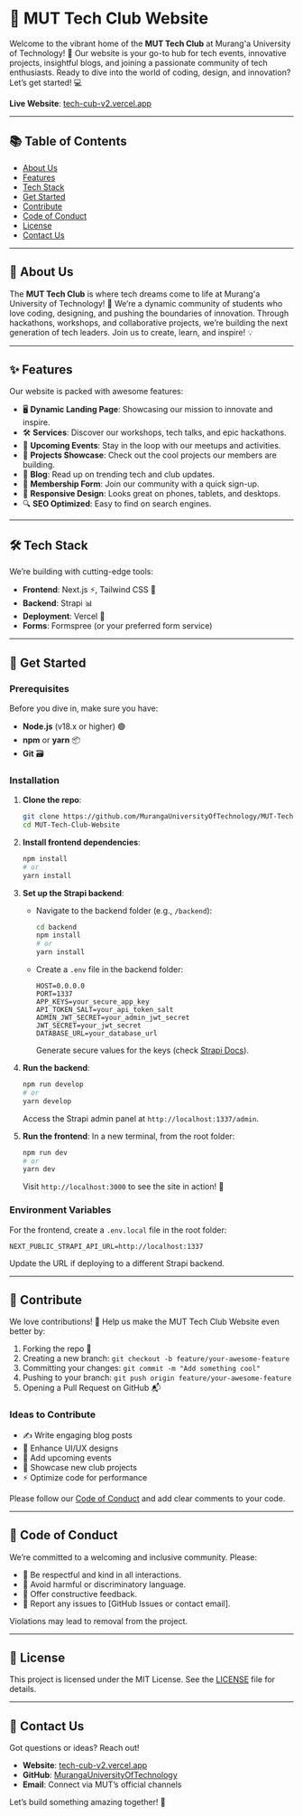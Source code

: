 # 🚀 MUT Tech Club Website

Welcome to the vibrant home of the **MUT Tech Club** at Murang'a University of Technology! 🌟 Our website is your go-to hub for tech events, innovative projects, insightful blogs, and joining a passionate community of tech enthusiasts. Ready to dive into the world of coding, design, and innovation? Let’s get started! 💻

**Live Website**: [tech-cub-v2.vercel.app](https://tech-cub-v2.vercel.app)

---

## 📚 Table of Contents
- [About Us](#about-us)
- [Features](#features)
- [Tech Stack](#tech-stack)
- [Get Started](#get-started)
- [Contribute](#contribute)
- [Code of Conduct](#code-of-conduct)
- [License](#license)
- [Contact Us](#contact-us)

---

## 🌟 About Us
The **MUT Tech Club** is where tech dreams come to life at Murang'a University of Technology! 🚀 We’re a dynamic community of students who love coding, designing, and pushing the boundaries of innovation. Through hackathons, workshops, and collaborative projects, we’re building the next generation of tech leaders. Join us to create, learn, and inspire! 💡

---

## ✨ Features
Our website is packed with awesome features:
- 🖥️ **Dynamic Landing Page**: Showcasing our mission to innovate and inspire.
- 🛠️ **Services**: Discover our workshops, tech talks, and epic hackathons.
- 📅 **Upcoming Events**: Stay in the loop with our meetups and activities.
- 🚀 **Projects Showcase**: Check out the cool projects our members are building.
- 📝 **Blog**: Read up on trending tech and club updates.
- 📩 **Membership Form**: Join our community with a quick sign-up.
- 📱 **Responsive Design**: Looks great on phones, tablets, and desktops.
- 🔍 **SEO Optimized**: Easy to find on search engines.

---

## 🛠️ Tech Stack
We’re building with cutting-edge tools:
- **Frontend**: Next.js ⚡, Tailwind CSS 🎨
- **Backend**: Strapi 📊
- **Deployment**: Vercel 🚀
- **Forms**: Formspree (or your preferred form service)

---

## 🚀 Get Started

### Prerequisites
Before you dive in, make sure you have:
- **Node.js** (v18.x or higher) 🟢
- **npm** or **yarn** 📦
- **Git** 🗃️

### Installation
1. **Clone the repo**:
   ```bash
   git clone https://github.com/MurangaUniversityOfTechnology/MUT-Tech-Club-Website.git
   cd MUT-Tech-Club-Website
   ```

2. **Install frontend dependencies**:
   ```bash
   npm install
   # or
   yarn install
   ```

3. **Set up the Strapi backend**:
   - Navigate to the backend folder (e.g., `/backend`):
     ```bash
     cd backend
     npm install
     # or
     yarn install
     ```
   - Create a `.env` file in the backend folder:
     ```
     HOST=0.0.0.0
     PORT=1337
     APP_KEYS=your_secure_app_key
     API_TOKEN_SALT=your_api_token_salt
     ADMIN_JWT_SECRET=your_admin_jwt_secret
     JWT_SECRET=your_jwt_secret
     DATABASE_URL=your_database_url
     ```
     Generate secure values for the keys (check [Strapi Docs](https://docs.strapi.io/developer-docs/latest/setup-deployment-guides/configurations.html)).

4. **Run the backend**:
   ```bash
   npm run develop
   # or
   yarn develop
   ```
   Access the Strapi admin panel at `http://localhost:1337/admin`.

5. **Run the frontend**:
   In a new terminal, from the root folder:
   ```bash
   npm run dev
   # or
   yarn dev
   ```
   Visit `http://localhost:3000` to see the site in action! 🎉

### Environment Variables
For the frontend, create a `.env.local` file in the root folder:
```
NEXT_PUBLIC_STRAPI_API_URL=http://localhost:1337
```
Update the URL if deploying to a different Strapi backend.

---

## 🤝 Contribute
We love contributions! 💖 Help us make the MUT Tech Club Website even better by:
1. Forking the repo 🍴
2. Creating a new branch: `git checkout -b feature/your-awesome-feature`
3. Committing your changes: `git commit -m "Add something cool"`
4. Pushing to your branch: `git push origin feature/your-awesome-feature`
5. Opening a Pull Request on GitHub 📬

### Ideas to Contribute
- ✍️ Write engaging blog posts
- 🎨 Enhance UI/UX designs
- 📅 Add upcoming events
- 🚀 Showcase new club projects
- ⚡ Optimize code for performance

Please follow our [Code of Conduct](#code-of-conduct) and add clear comments to your code.

---

## 📜 Code of Conduct
We’re committed to a welcoming and inclusive community. Please:
- 🌈 Be respectful and kind in all interactions.
- 🚫 Avoid harmful or discriminatory language.
- 💬 Offer constructive feedback.
- 🚨 Report any issues to [GitHub Issues or contact email].

Violations may lead to removal from the project.

---

## 📄 License
This project is licensed under the MIT License. See the [LICENSE](LICENSE) file for details.

---

## 📩 Contact Us
Got questions or ideas? Reach out!
- **Website**: [tech-cub-v2.vercel.app](https://tech-cub-v2.vercel.app)
- **GitHub**: [MurangaUniversityOfTechnology](https://github.com/MurangaUniversityOfTechnology)
- **Email**: Connect via MUT’s official channels

Let’s build something amazing together! 🚀